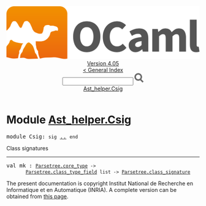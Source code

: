 <!-- ((! set title API !)) ((! set documentation !)) ((! set api !)) ((! set nobreadcrumb !)) -->
<div class="api"><header><nav class="toc brand"><a class="brand" href="https://ocaml.org/"><img src="colour-logo-gray.svg" class="svg" alt="OCaml"></a></nav><nav class="toc"><div class="toc_version"><a href="/docs" id="version-select">Version 4.05</a></div><a href="index.html">&lt; General Index</a><div class="api_search"><input type="text" name="apisearch" id="api_search" oninput="mySearch(false);" onkeypress="this.oninput();" onclick="this.oninput();" onpaste="this.oninput();">
<img src="search_icon.svg" alt="Search" class="svg" onclick="mySearch(false)"></div>
<div id="search_results"></div><div class="toc_title"><a href="#top">Ast_helper.Csig</a></div><ul></ul></nav></header>

<h1>Module <a href="type_Ast_helper.Csig.html">Ast_helper.Csig</a></h1>

<pre><span class="keyword">module</span> Csig: <code class="code"><span class="keyword">sig</span></code> <a href="Ast_helper.Csig.html">..</a> <code class="code"><span class="keyword">end</span></code></pre><div class="info module top">
Class signatures<br>
</div>
<hr width="100%">

<pre><span id="VALmk"><span class="keyword">val</span> mk</span> : <code class="type"><a href="Parsetree.html#TYPEcore_type">Parsetree.core_type</a> -&gt;<br>       <a href="Parsetree.html#TYPEclass_type_field">Parsetree.class_type_field</a> list -&gt; <a href="Parsetree.html#TYPEclass_signature">Parsetree.class_signature</a></code></pre><div class="copyright">The present documentation is copyright Institut National de Recherche en Informatique et en Automatique (INRIA). A complete version can be obtained from <a href="http://caml.inria.fr/pub/docs/manual-ocaml/">this page</a>.</div></div>